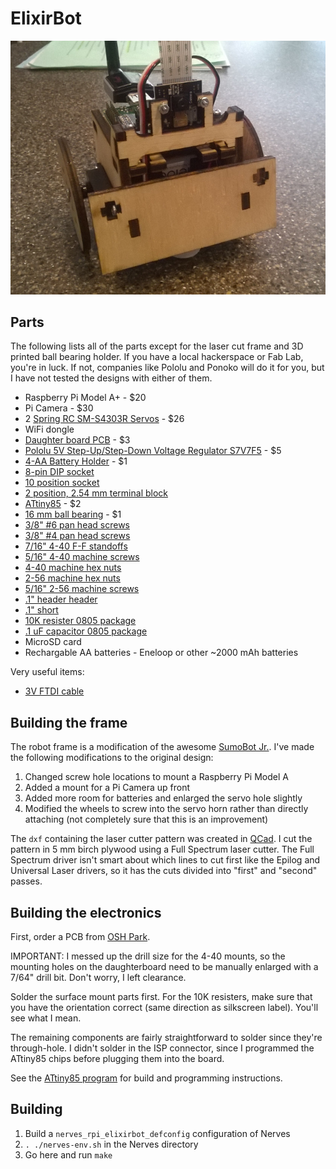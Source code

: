 # ElixirBot

![ElixirBot!!!](docs/elixirbot-640x515.jpg)

## Parts

The following lists all of the parts except for the laser cut frame and 3D
printed ball bearing holder. If you have a local hackerspace or Fab Lab, you're
in luck. If not, companies like Pololu and Ponoko will do it for you, but I have
not tested the designs with either of them.

  - Raspberry Pi Model A+ - $20
  - Pi Camera - $30
  - 2 [Spring RC SM-S4303R Servos](https://www.pololu.com/product/1248) - $26
  - WiFi dongle
  - [Daughter board PCB](https://oshpark.com/shared_projects/lCHfJqx6) - $3
  - [Pololu 5V Step-Up/Step-Down Voltage Regulator S7V7F5](https://www.pololu.com/product/2119) - $5
  - [4-AA Battery Holder](https://www.pololu.com/product/1153) - $1
  - [8-pin DIP socket](http://www.digikey.com/product-detail/en/A08-LC-TT/AE9986-ND/821740)
  - [10 position socket](http://www.digikey.com/product-detail/en/61301021821/732-2861-ND/2508630)
  - [2 position, 2.54 mm terminal block](http://www.digikey.com/product-detail/en/OSTVN02A150/ED10561-ND/1588862)
  - [ATtiny85](http://www.digikey.com/product-detail/en/ATTINY85-20PU/ATTINY85-20PU-ND/735469) - $2
  - [16 mm ball bearing](http://www.mcmaster.com/#9292k53/=w80vpw) - $1
  - [3/8" #6 pan head screws](http://www.mcmaster.com/#90190a146/=w80x6q)
  - [3/8" #4 pan head screws](http://www.mcmaster.com/#90190a103/=w80y2f)
  - [7/16" 4-40 F-F standoffs](https://www.pololu.com/category/114/female-female-standoffs)
  - [5/16" 4-40 machine screws](https://www.pololu.com/product/1961)
  - [4-40 machine hex nuts](https://www.pololu.com/product/1068)
  - [2-56 machine hex nuts](https://www.pololu.com/product/1067)
  - [5/16" 2-56 machine screws](https://www.pololu.com/product/1956)
  - [.1" header header]()
  - [.1" short]()
  - [10K resister 0805 package]()
  - [.1 uF capacitor 0805 package]()
  - MicroSD card
  - Rechargable AA batteries - Eneloop or other ~2000 mAh batteries

Very useful items:

  - [3V FTDI cable](https://www.sparkfun.com/products/9717)


## Building the frame

The robot frame is a modification of the awesome [SumoBot
Jr.](http://sumobotkit.com). I've made the following modifications to the
original design:

  1. Changed screw hole locations to mount a Raspberry Pi Model A
  2. Added a mount for a Pi Camera up front
  3. Added more room for batteries and enlarged the servo hole slightly
  4. Modified the wheels to screw into the servo horn rather than directly
     attaching (not completely sure that this is an improvement)

The `dxf` containing the laser cutter pattern was created in
[QCad](http://qcad.org). I cut the pattern in 5 mm birch plywood using a Full
Spectrum laser cutter. The Full Spectrum driver isn't smart about which lines to cut
first like the Epilog and Universal Laser drivers, so it has the cuts divided
into "first" and "second" passes.

## Building the electronics

First, order a PCB from [OSH Park](https://oshpark.com/shared_projects/lCHfJqx6).

IMPORTANT: I messed up the drill size for the 4-40 mounts, so the mounting holes
on the daughterboard need to be manually enlarged with a 7/64" drill bit. Don't
worry, I left clearance.

Solder the surface mount parts first. For the 10K resisters, make sure that you
have the orientation correct (same direction as silkscreen label). You'll see
what I mean.

The remaining components are fairly straightforward to solder since they're
through-hole. I didn't solder in the ISP connector, since I programmed the
ATtiny85 chips before plugging them into the board.

See the [ATtiny85 program](https://github.com/fhunleth/elixirbot/blob/master/hw/bot_attiny_controller/bot_attiny_controller.ino)
for build and programming instructions.

## Building

  1. Build a `nerves_rpi_elixirbot_defconfig` configuration of Nerves
  2. `. ./nerves-env.sh` in the Nerves directory
  3. Go here and run `make`


